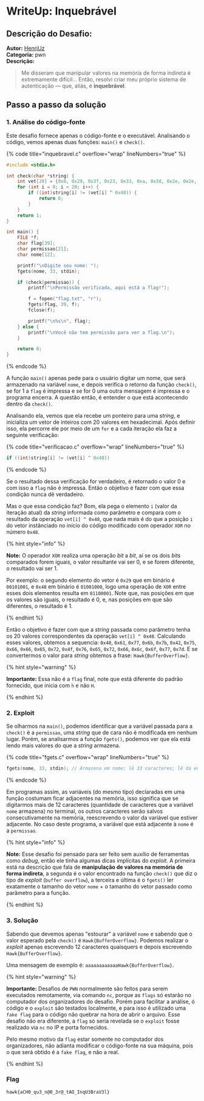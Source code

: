 # WriteUp: Inquebrável

## Descrição do Desafio:
**Autor:** [HenriUz](https://github.com/HenriUz) \
**Categoria:** pwn \
**Descrição:**
> Me disseram que manipular valores na memória de forma indireta é extremamente difícil... Então, resolvi criar meu próprio sistema de autenticação — que, aliás, é **inquebrável**.

## Passo a passo da solução
### 1. Análise do código-fonte
Este desafio fornece apenas o código-fonte e o executável. Analisando o código, vemos apenas duas funções: `main()` e `check()`. 

{% code title="inquebravel.c" overflow="wrap" lineNumbers="true" %}
```c
#include <stdio.h>

int check(char *string) {
    int vet[20] = {0x0, 0x29, 0x3f, 0x23, 0x33, 0xa, 0x3d, 0x2e, 0x2e, 0x2d, 0x3a, 0x7, 0x3e, 0x2d, 0x3a, 0x2e, 0x24, 0x27, 0x3f, 0x35};
    for (int i = 0; i < 20; i++) {
        if ((int)string[i] != (vet[i] ^ 0x48)) {
            return 0;
        }
    }
    return 1;
}

int main() {
    FILE *f;
    char flag[39];
    char permissao[21];
    char nome[12];

    printf("\nDigite seu nome: ");
    fgets(nome, 33, stdin);

    if (check(permissao)) {
        printf("\nPermissão verificada, aqui está a flag!");

        f = fopen("flag.txt", "r");
        fgets(flag, 39, f);
        fclose(f);

        printf("\n%s\n", flag);
    } else {
        printf("\nVocê não tem permissão para ver a flag.\n");
    }

    return 0;
}
```
{% endcode %}

A função `main()` apenas pede para o usuário digitar um nome, que será armazenado na variável `nome`, e depois verifica o retorno da função `check()`, se for 1 a `flag` é impressa e se for 0 uma outra mensagem é impressa e o programa encerra. A questão então, é entender o que está acontecendo dentro da `check()`.

Analisando ela, vemos que ela recebe um ponteiro para uma *string*, e inicializa um vetor de inteiros com 20 valores em hexadecimal. Após definir isso, ela percorre ele por meio de um `for` e a cada iteração ela faz a seguinte verificação:

{% code title="verificacao.c" overflow="wrap" lineNumbers="true" %}
```c
if ((int)string[i] != (vet[i] ^ 0x48))
```
{% endcode %}

Se o resultado dessa verificação for verdadeiro, é retornado o valor 0 e com isso a `flag` não é impressa. Então o objetivo é fazer com que essa condição nunca dê verdadeiro.

Mas o que essa condição faz? Bom, ela pega o elemento `i` (valor da iteração atual) da *string* informada como parâmetro e compara com o resultado da operação `vet[i] ^ 0x48`, que nada mais é do que a posição `i` do vetor instânciado no início do código modificado com operador `XOR` no número `0x48`. 

{% hint style="info" %}

**Note:** O operador `XOR` realiza uma operação *bit* a *bit*, aí se os dois *bits* comparados forem iguais, o valor resultante vai ser 0, e se forem diferente, o resultado vai ser 1. 

Por exemplo: o segundo elemento do vetor é `0x29` que em binário é `00101001`, e `0x48` em binário é `01001000`, logo uma operação de `XOR` entre esses dois elementos resulta em `01100001`. Note que, nas posições em que os valores são iguais, o resultado é 0, e, nas posições em que são diferentes, o resultado é 1.

{% endhint %}

Então o objetivo é fazer com que a *string* passada como parâmetro tenha os 20 valores correspondentes da operação `vet[i] ^ 0x48`. Calculando esses valores, obtemos a sequencia: `0x48`, `0x61`, `0x77`, `0x6b`, `0x7b`, `0x42`, `0x75`, `0x66`, `0x66`, `0x65`, `0x72`, `0x4f`, `0x76`, `0x65`, `0x72`, `0x66`, `0x6c`, `0x6f`, `0x77`, `0x7d`. E se convertermos o valor para *string* obtemos a frase: `Hawk{BufferOverflow}`.

{% hint style="warning" %}

**Importante:** Essa não é a `flag` final, note que está diferente do padrão fornecido, que inicia com `h` e não `H`.

{% endhint %}

### 2. Exploit
Se olharmos na `main()`, podemos identificar que a variável passada para a `check()` é a `permissao`, uma *string* que de cara não é modificada em nenhum lugar. Porém, se analisarmos a função `fgets()`, podemos ver que ela está lendo mais valores do que a *string* armazena.

{% code title="fgets.c" overflow="wrap" lineNumbers="true" %}
```c
fgets(nome, 33, stdin); // Armazena em nome; lê 33 caracteres; lê da entrada padrão (terminal).
```
{% endcode %}

Em programas assim, as variáveis (do mesmo tipo) declaradas em uma função costumam ficar adjacentes na memória, isso significa que se digitarmos mais de 12 caracteres (quantidade de caracteres que a variável `nome` armazena) no terminal, os outros caracteres serão salvos consecutivamente na memória, reescrevendo o valor da variável que estiver adjacente. No caso deste programa, a variável que está adjacente à `nome` é a `permissao`. 

{% hint style="info" %}

**Note:** Esse desafio foi pensado para ser feito sem auxílio de ferramentas como *debug*, então ele tinha algumas dicas implícitas do *exploit*. A primeira está na descrição que fala de **manipulação de valores na memória de forma indireta**, a segunda é o valor encontrado na função `check()` que diz o tipo de *exploit* (`buffer overflow`), a terceira e última é o `fgets()` ler exatamente o tamanho do vetor `nome` + o tamanho do vetor passado como parâmetro para a função.

{% endhint %}

### 3. Solução
Sabendo que devemos apenas "estourar" a variável `nome` e sabendo que o valor esperado pela `check()` é `Hawk{BufferOverflow}`. Podemos realizar o *exploit* apenas escrevendo 12 caracteres quaisquers e depois escrevendo `Hawk{BufferOverflow}`. 

Uma mensagem de exemplo é: `aaaaaaaaaaaaHawk{BufferOverflow}`.

{% hint style="warning" %}

**Importante:** Desafios de `PWN` normalmente são feitos para serem executados remotamente, via comando `nc`, porque as `flags` só estarão no computador dos organizadores do desafio. Porém para facilitar a análise, ó código e o `exploit` são testados localmente, e para isso é utilizado uma `fake flag` para o código não quebrar na hora de abrir o arquivo. Esse desafio não era diferente, a `flag` só seria revelada se o `exploit` fosse realizado via `nc` no IP e porta fornecidos.

Pelo mesmo motivo da `flag` estar somente no computador dos organizadores, não adianta modificar o código-fonte na sua máquina, pois o que será obtido é a `fake flag`, e não a real.

{% endhint %}

### Flag
`hawk{aCH0_qu3_n@0_3r@_tAO_InqU3BraV3l}`